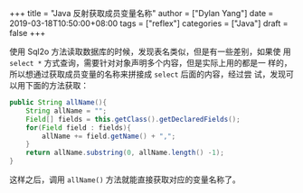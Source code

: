 +++
title = "Java 反射获取成员变量名称"
author = ["Dylan Yang"]
date = 2019-03-18T10:50:00+08:00
tags = ["reflex"]
categories = ["Java"]
draft = false
+++

使用 Sql2o 方法读取数据库的时候，发现表名类似，但是有一些差别，如果使
用 `select *` 方式查询，需要针对对象声明多个内容，但是实际上用的都是一
样的，所以想通过获取成员变量的名称来拼接成 `select` 后面的内容，经过尝
试，发现可以用下面的方法获取：

```java
public String allName(){
    String allName = "";
    Field[] fields = this.getClass().getDeclaredFields();
    for(Field field : fields){
        allName += field.getName() + ",";
    }
    return allName.substring(0, allName.length() -1);
}
```

这样之后，调用 `allName()` 方法就能直接获取对应的变量名称了。
